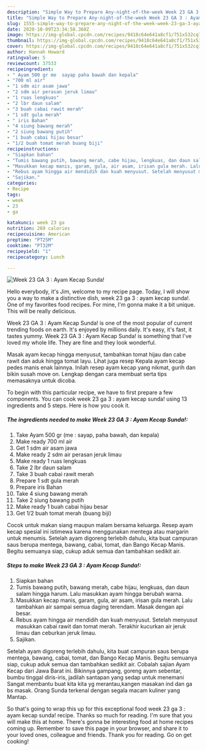 ```yaml
---
description: "Simple Way to Prepare Any-night-of-the-week Week 23 GA 3 : Ayam Kecap Sunda!"
title: "Simple Way to Prepare Any-night-of-the-week Week 23 GA 3 : Ayam Kecap Sunda!"
slug: 1555-simple-way-to-prepare-any-night-of-the-week-week-23-ga-3-ayam-kecap-sunda
date: 2020-10-09T23:34:58.360Z
image: https://img-global.cpcdn.com/recipes/9418c64e641a8cf1/751x532cq70/week-23-ga-3-ayam-kecap-sunda-foto-resep-utama.jpg
thumbnail: https://img-global.cpcdn.com/recipes/9418c64e641a8cf1/751x532cq70/week-23-ga-3-ayam-kecap-sunda-foto-resep-utama.jpg
cover: https://img-global.cpcdn.com/recipes/9418c64e641a8cf1/751x532cq70/week-23-ga-3-ayam-kecap-sunda-foto-resep-utama.jpg
author: Hannah Howard
ratingvalue: 5
reviewcount: 37533
recipeingredient:
- " Ayam 500 gr me  sayap paha bawah dan kepala"
- "700 ml air"
- "1 sdm air asam jawa"
- "2 sdm air perasan jeruk limau"
- "1 ruas lengkuas"
- "2 lbr daun salam"
- "3 buah cabai rawit merah"
- "1 sdt gula merah"
- " iris Bahan"
- "4 siung bawang merah"
- "2 siung bawang putih"
- "1 buah cabai hijau besar"
- "1/2 buah tomat merah buang biji"
recipeinstructions:
- "Siapkan bahan"
- "Tumis bawang putih, bawang merah, cabe hijau, lengkuas, dan daun salam hingga harum. Lalu masukkan ayam hingga berubah warna."
- "Masukkan kecap manis, garam, gula, air asam, irisan gula merah. Lalu tambahkan air sampai semua daging terendam. Masak dengan api besar."
- "Rebus ayam hingga air mendidih dan kuah menyusut. Setelah menyusut masukkan cabai rawit dan tomat merah. Terakhir kucurkan air jeruk limau dan ceburkan jeruk limau."
- "Sajikan."
categories:
- Recipe
tags:
- week
- 23
- ga

katakunci: week 23 ga 
nutrition: 269 calories
recipecuisine: American
preptime: "PT25M"
cooktime: "PT32M"
recipeyield: "1"
recipecategory: Lunch

---
```



![Week 23 GA 3 : Ayam Kecap Sunda!](https://img-global.cpcdn.com/recipes/9418c64e641a8cf1/751x532cq70/week-23-ga-3-ayam-kecap-sunda-foto-resep-utama.jpg)

Hello everybody, it's Jim, welcome to my recipe page. Today, I will show you a way to make a distinctive dish, week 23 ga 3 : ayam kecap sunda!. One of my favorites food recipes. For mine, I'm gonna make it a bit unique. This will be really delicious.

Week 23 GA 3 : Ayam Kecap Sunda! is one of the most popular of current trending foods on earth. It's enjoyed by millions daily. It's easy, it's fast, it tastes yummy. Week 23 GA 3 : Ayam Kecap Sunda! is something that I've loved my whole life. They are fine and they look wonderful.

Masak ayam kecap hingga menyusut, tambahkan tomat hijau dan cabe rawit dan aduk hingga tomat layu. Lihat juga resep Kepala ayam kecap pedes manis enak lainnya. Inilah resep ayam kecap yang nikmat, gurih dan bikin susah move on. Lengkap dengan cara membuat serta tips memasaknya untuk dicoba.


To begin with this particular recipe, we have to first prepare a few components. You can cook week 23 ga 3 : ayam kecap sunda! using 13 ingredients and 5 steps. Here is how you cook it.

<!--inarticleads1-->

##### The ingredients needed to make Week 23 GA 3 : Ayam Kecap Sunda!:

1. Take  Ayam 500 gr (me : sayap, paha bawah, dan kepala)
1. Make ready 700 ml air
1. Get 1 sdm air asam jawa
1. Make ready 2 sdm air perasan jeruk limau
1. Make ready 1 ruas lengkuas
1. Take 2 lbr daun salam
1. Take 3 buah cabai rawit merah
1. Prepare 1 sdt gula merah
1. Prepare  iris Bahan
1. Take 4 siung bawang merah
1. Take 2 siung bawang putih
1. Make ready 1 buah cabai hijau besar
1. Get 1/2 buah tomat merah (buang biji)


Cocok untuk makan siang maupun malam bersama keluarga. Resep ayam kecap spesial ini istimewa karena menggunakan mentega atau margarin untuk menumis. Setelah ayam digoreng terlebih dahulu, kita buat campuran saus berupa mentega, bawang, cabai, tomat, dan Bango Kecap Manis. Begitu semuanya siap, cukup aduk semua dan tambahkan sedikit air. 

<!--inarticleads2-->

##### Steps to make Week 23 GA 3 : Ayam Kecap Sunda!:

1. Siapkan bahan
1. Tumis bawang putih, bawang merah, cabe hijau, lengkuas, dan daun salam hingga harum. Lalu masukkan ayam hingga berubah warna.
1. Masukkan kecap manis, garam, gula, air asam, irisan gula merah. Lalu tambahkan air sampai semua daging terendam. Masak dengan api besar.
1. Rebus ayam hingga air mendidih dan kuah menyusut. Setelah menyusut masukkan cabai rawit dan tomat merah. Terakhir kucurkan air jeruk limau dan ceburkan jeruk limau.
1. Sajikan.


Setelah ayam digoreng terlebih dahulu, kita buat campuran saus berupa mentega, bawang, cabai, tomat, dan Bango Kecap Manis. Begitu semuanya siap, cukup aduk semua dan tambahkan sedikit air. Cobalah sajian Ayam Kecap dari Jawa Barat ini. Bikinnya gampang, goreng ayam sebentar, bumbu tinggal diris-iris, jadilah santapan yang sedap untuk menemani Sangat membantu buat kita kita yg merantau,kangen masakan ind dan ga bs masak. Orang Sunda terkenal dengan segala macam kuliner yang Mantap. 

So that's going to wrap this up for this exceptional food week 23 ga 3 : ayam kecap sunda! recipe. Thanks so much for reading. I'm sure that you will make this at home. There's gonna be interesting food at home recipes coming up. Remember to save this page in your browser, and share it to your loved ones, colleague and friends. Thank you for reading. Go on get cooking!
